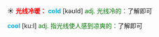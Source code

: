 ☀ <font color="red">**光线冷暖：**</font>
<font color="sky blue">**cold**</font> [kəʊld] 
<font color="rgb(227, 108, 9)">adj. 光线冷的：</font>了解即可

<font color="sky blue">**cool**</font> [ku:l] 
<font color="rgb(227, 108, 9)">adj. 指光线使人感到凉爽的：</font>了解即可

